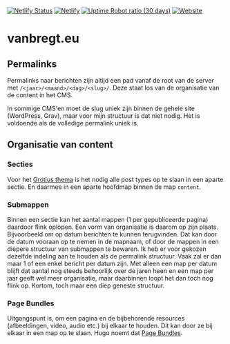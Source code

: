 [![Netlify Status](https://api.netlify.com/api/v1/badges/52fffa2f-b39c-4e55-ad26-5c42c2339792/deploy-status)](https://app.netlify.com/sites/robertvanbregt-nl/deploys)
[![Netlify](https://img.shields.io/netlify/52fffa2f-b39c-4e55-ad26-5c42c2339792)](https://app.netlify.com/sites/robertvanbregt-nl/deploys)
[![Uptime Robot ratio (30 days)](https://img.shields.io/uptimerobot/ratio/m778967457-ef70f48943056678f234ac2b)](https://stats.uptimerobot.com/9987YCk75y/778967457)
[![Website](https://img.shields.io/website?url=https%3A%2F%2Fvanbregt.eu)](https://vanbregt.eu)

# vanbregt.eu

## Permalinks

Permalinks naar berichten zijn altijd een pad vanaf de root van de server met `/<jaar>/<maand>/<dag>/<slug>/`. Deze staat los van de organisatie van de content in het CMS.

In sommige CMS'en moet de slug uniek zijn binnen de gehele site (WordPress, Grav), maar voor mijn structuur is dat niet nodig. Het is voldoende als de volledige permalink uniek is.

## Organisatie van content

### Secties

Voor het [Grotius thema](https://vanbregt.eu/hugo-grotius) is het nodig alle post types op te slaan in een aparte sectie.
En daarmee in een aparte hoofdmap binnen de map `content`.

### Submappen

Binnen een sectie kan het aantal mappen (1 per gepubliceerde pagina) daardoor flink oplopen.
Een vorm van organisatie is daarom op zijn plaats.
Bijvoorbeeld om op datum berichten te kunnen terugvinden.
Dat kan door de datum vooraan op te nemen in de mapnaam, of door de mappen in een diepere structuur van submappen te bewaren.
Ik heb er voor gekozen dezelfde indeling aan te houden als de permalink structuur.
Vaak zal er dan maar 1 of een enkel bericht per datum zijn.
Met alleen een map per datum blijft dat aantal nog steeds behoorlijk over de jaren heen en een map per jaar geeft wel meer organisatie, maar daarbinnen loopt het dan toch nog flink op. Kortom, toch maar een diep geneste structuur.

### Page Bundles

Uitgangspunt is, om een pagina en de bijbehorende resources (afbeeldingen, video, audio etc.) bij elkaar te houden. Dit kan door ze bij elkaar in een map op te slaan. Hugo noemt dat [Page Bundles](https://gohugo.io/content-management/organization/#page-bundles).
